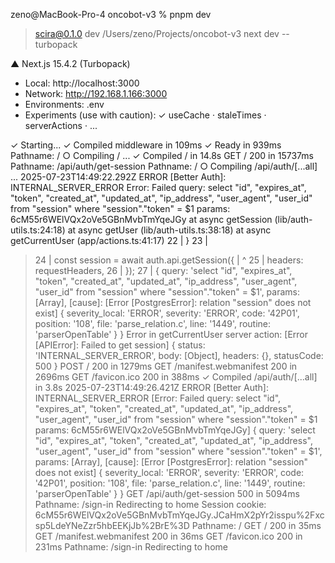 zeno@MacBook-Pro-4 oncobot-v3 % pnpm dev

> scira@0.1.0 dev /Users/zeno/Projects/oncobot-v3
> next dev --turbopack

   ▲ Next.js 15.4.2 (Turbopack)
   - Local:        http://localhost:3000
   - Network:      http://192.168.1.166:3000
   - Environments: .env
   - Experiments (use with caution):
     ✓ useCache
     · staleTimes
     · serverActions
     · ...

 ✓ Starting...
 ✓ Compiled middleware in 109ms
 ✓ Ready in 939ms
Pathname:  /
 ○ Compiling / ...
 ✓ Compiled / in 14.8s
 GET / 200 in 15737ms
Pathname:  /api/auth/get-session
Pathname:  /
 ○ Compiling /api/auth/[...all] ...
2025-07-23T14:49:22.292Z ERROR [Better Auth]: INTERNAL_SERVER_ERROR Error: Failed query: select "id", "expires_at", "token", "created_at", "updated_at", "ip_address", "user_agent", "user_id" from "session" where "session"."token" = $1
params: 6cM55r6WElVQx2oVe5GBnMvbTmYqeJGy
    at async getSession (lib/auth-utils.ts:24:18)
    at async getUser (lib/auth-utils.ts:38:18)
    at async getCurrentUser (app/actions.ts:41:17)
  22 |   }
  23 |
> 24 |   const session = await auth.api.getSession({
     |                  ^
  25 |     headers: requestHeaders,
  26 |   });
  27 | {
  query: 'select "id", "expires_at", "token", "created_at", "updated_at", "ip_address", "user_agent", "user_id" from "session" where "session"."token" = $1',
  params: [Array],
  [cause]: [Error [PostgresError]: relation "session" does not exist] {
    severity_local: 'ERROR',
    severity: 'ERROR',
    code: '42P01',
    position: '108',
    file: 'parse_relation.c',
    line: '1449',
    routine: 'parserOpenTable'
  }
}
Error in getCurrentUser server action: [Error [APIError]: Failed to get session] {
  status: 'INTERNAL_SERVER_ERROR',
  body: [Object],
  headers: {},
  statusCode: 500
}
 POST / 200 in 1279ms
 GET /manifest.webmanifest 200 in 2696ms
 GET /favicon.ico 200 in 388ms
 ✓ Compiled /api/auth/[...all] in 3.8s
2025-07-23T14:49:26.421Z ERROR [Better Auth]: INTERNAL_SERVER_ERROR [Error: Failed query: select "id", "expires_at", "token", "created_at", "updated_at", "ip_address", "user_agent", "user_id" from "session" where "session"."token" = $1
params: 6cM55r6WElVQx2oVe5GBnMvbTmYqeJGy] {
  query: 'select "id", "expires_at", "token", "created_at", "updated_at", "ip_address", "user_agent", "user_id" from "session" where "session"."token" = $1',
  params: [Array],
  [cause]: [Error [PostgresError]: relation "session" does not exist] {
    severity_local: 'ERROR',
    severity: 'ERROR',
    code: '42P01',
    position: '108',
    file: 'parse_relation.c',
    line: '1449',
    routine: 'parserOpenTable'
  }
}
 GET /api/auth/get-session 500 in 5094ms
Pathname:  /sign-in
Redirecting to home
Session cookie:  6cM55r6WElVQx2oVe5GBnMvbTmYqeJGy.JCaHmX2pYr2isspu%2Fxcsp5LdeYNeZzr5hbEEKjJb%2BrE%3D
Pathname:  /
 GET / 200 in 35ms
 GET /manifest.webmanifest 200 in 36ms
 GET /favicon.ico 200 in 231ms
Pathname:  /sign-in
Redirecting to home